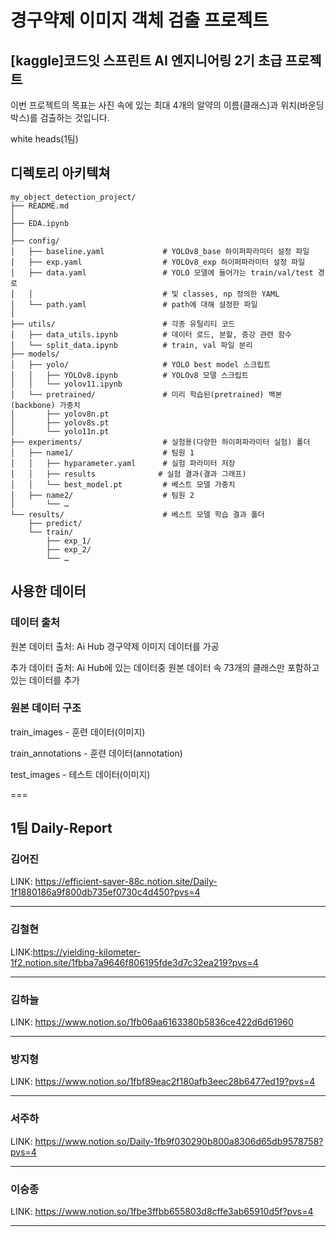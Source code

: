 # 경구약제 이미지 객체 검출 프로젝트
## [kaggle]코드잇 스프린트 AI 엔지니어링 2기 초급 프로젝트
이번 프로젝트의 목표는 사진 속에 있는 최대 4개의 알약의 이름(클래스)과 위치(바운딩 박스)를 검출하는 것입니다.

white heads(1팀)

## 디렉토리 아키텍쳐
```
my_object_detection_project/
├── README.md
│
├── EDA.ipynb
│
├── config/
│   ├── baseline.yaml             # YOLOv8_base 하이퍼파라미터 설정 파일
│   ├── exp.yaml                  # YOLOv8_exp 하이퍼파라미터 설정 파일
│   ├── data.yaml                 # YOLO 모델에 들어가는 train/val/test 경로
│   │                             # 및 classes, np 정의한 YAML
│   └── path.yaml                 # path에 대해 설정한 파일
│
├── utils/                        # 각종 유틸리티 코드
│   ├── data_utils.ipynb          # 데이터 로드, 분할, 증강 관련 함수
│   └── split_data.ipynb          # train, val 파일 분리
├── models/
│   ├── yolo/                     # YOLO best model 스크립트
│   │   ├── YOLOv8.ipynb          # YOLOv8 모델 스크립트   
│   │   └── yolov11.ipynb
│   └── pretrained/               # 미리 학습된(pretrained) 백본(backbone) 가중치
│       ├── yolov8n.pt
│       ├── yolov8s.pt
│       └── yolo11n.pt
├── experiments/                  # 실험용(다양한 하이퍼파라미터 실험) 폴더
│   ├── name1/                    # 팀원 1
│   │   ├── hyparameter.yaml      # 실험 파라미터 저장
│   │   ├── results              # 실험 결과(결과 그래프)
│   │   └── best_model.pt         # 베스트 모델 가중치
│   ├── name2/                    # 팀원 2
│       └── …
└── results/                      # 베스트 모델 학습 결과 폴더
    ├── predict/
    └── train/
        ├── exp_1/
        ├── exp_2/
        └── …
```

## 사용한 데이터
### 데이터 출처
원본 데이터 출처: Ai Hub 경구약제 이미지 데이터를 가공

추가 데이터 출처: Ai Hub에 있는 데이터중 원본 데이터 속 73개의 클래스만 포함하고 있는 데이터를 추가
### 원본 데이터 구조
train_images - 훈련 데이터(이미지)

train_annotations - 훈련 데이터(annotation)

test_images - 테스트 데이터(이미지)

===
## 1팀 Daily-Report
### **김어진**  
LINK: https://efficient-saver-88c.notion.site/Daily-1f1880186a9f800db735ef0730c4d450?pvs=4

---
### **김철현**  
LINK:https://yielding-kilometer-1f2.notion.site/1fbba7a9646f806195fde3d7c32ea219?pvs=4

---
### **김하늘**  
LINK: https://www.notion.so/1fb06aa6163380b5836ce422d6d61960

---
### **방지형**  
LINK: https://www.notion.so/1fbf89eac2f180afb3eec28b6477ed19?pvs=4

---
### **서주하**  
LINK: https://www.notion.so/Daily-1fb9f030290b800a8306d65db9578758?pvs=4

---
### **이승종**  
LINK: https://www.notion.so/1fbe3ffbb655803d8cffe3ab65910d5f?pvs=4

---

